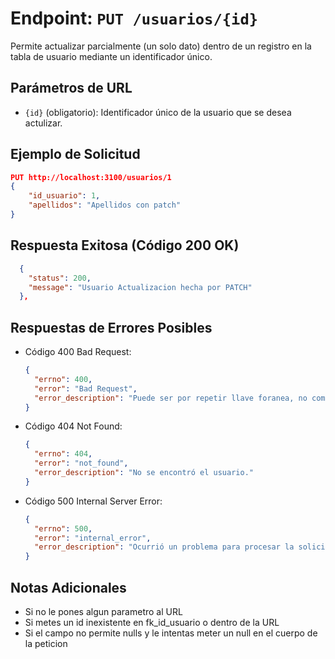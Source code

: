 # Endpoint: `PUT /usuarios/{id}`

Permite actualizar parcialmente (un solo dato) dentro de un registro en la tabla de usuario mediante un identificador único.

## Parámetros de URL
- `{id}` (obligatorio): Identificador único de la usuario que se desea actulizar.

## Ejemplo de Solicitud
```json
PUT http://localhost:3100/usuarios/1
{
    "id_usuario": 1,
    "apellidos": "Apellidos con patch"
}
```

## Respuesta Exitosa (Código 200 OK)
```json
  {
    "status": 200,
    "message": "Usuario Actualizacion hecha por PATCH"
  },
```

## Respuestas de Errores Posibles

- Código 400 Bad Request:

  ```json
  {
    "errno": 400,
    "error": "Bad Request",
    "error_description": "Puede ser por repetir llave foranea, no completar los requisitos que se piden o ponerle un ID a la peticion."
  }
  ```

- Código 404 Not Found:

  ```json
  {
    "errno": 404,
    "error": "not_found",
    "error_description": "No se encontró el usuario."
  }
  ```

- Código 500 Internal Server Error:
  ```json
  {
    "errno": 500,
    "error": "internal_error",
    "error_description": "Ocurrió un problema para procesar la solicitud"
  }
  ``` 

## Notas Adicionales

- Si no le pones algun parametro al URL
- Si metes un id inexistente en fk_id_usuario o dentro de la URL
- Si el campo no permite nulls y le intentas meter un null en el cuerpo de la peticion